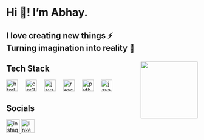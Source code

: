 <h1 align="left">Hi 👋! I’m Abhay.</h2>
<h2 align="left">I love creating new things ⚡<br>Turning imagination into reality 🚀</h2>

###

<img align="right" height="150" src="https://media.giphy.com/media/25Itcrcuwkyq3ohubJ/giphy.gif?cid=ecf05e47sl8792rszae40ur2o6ef5qldxloc2i0j4oza4nmk&ep=v1_gifs_search&rid=giphy.gif&ct=g"  />

###

<div align="left">
  <h2 align="left">Tech Stack</h2>
  <img src="https://cdn.jsdelivr.net/gh/devicons/devicon/icons/html5/html5-original.svg" height="30" alt="html5 logo"  />
  <img width="12" />
  <img src="https://cdn.jsdelivr.net/gh/devicons/devicon/icons/css3/css3-original.svg" height="30" alt="css3 logo"  />
  <img width="12" />
  <img src="https://cdn.jsdelivr.net/gh/devicons/devicon/icons/javascript/javascript-original.svg" height="30" alt="javascript logo"  />
  <img width="12" />
  <img src="https://cdn.jsdelivr.net/gh/devicons/devicon/icons/react/react-original.svg" height="30" alt="react logo"  />
  <img width="12" />
  <img src="https://cdn.jsdelivr.net/gh/devicons/devicon/icons/python/python-original.svg" height="30" alt="python logo"  />
  <img width="12" />
  <img src="https://cdn.jsdelivr.net/gh/devicons/devicon/icons/java/java-original.svg" height="30" alt="java logo"  />
</div>

###

<div align="left">
  <h2 align="left">Socials</h2>
 <a href="https://www.instagram.com/_abhyyy_._/">
   <img src="https://img.shields.io/static/v1?message=Instagram&logo=instagram&label=&color=E4405F&logoColor=white&labelColor=&style=for-the-badge" height="35" alt="instagram logo"  />
</a>
 <a href="https://www.linkedin.com/in/abhay-prasad-5339bb29a/">
  <img src="https://img.shields.io/static/v1?message=LinkedIn&logo=linkedin&label=&color=0077B5&logoColor=white&labelColor=&style=for-the-badge" height="35" alt="linkedin logo"  />
</a>
</div>

###
